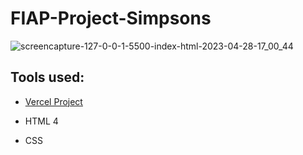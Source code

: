# FIAP-Project-Simpsons

![screencapture-127-0-0-1-5500-index-html-2023-04-28-17_00_44](https://user-images.githubusercontent.com/128549673/235242769-1f26cc63-6a92-4721-aa21-1ed8d52aa203.png)

## Tools used:

* [Vercel Project](https://fiap-project-simpsons.vercel.app/)

* HTML 4

* CSS 
